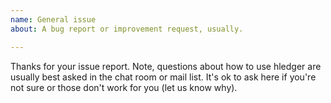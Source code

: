 ```yaml
---
name: General issue
about: A bug report or improvement request, usually.

---
```


Thanks for your issue report.
Note, questions about how to use hledger are usually best asked in the chat room or mail list.
It's ok to ask here if you're not sure or those don't work for you (let us know why).
